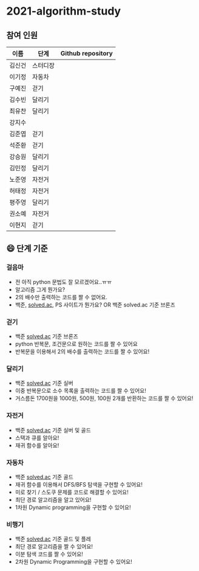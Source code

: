 # 2021-algorithm-study

## 참여 인원

| 이름 | 단계 |Github repository |
|-|-|-|
| 김신건 | 스터디장 | |
| 이기정 | 자동차 | |
| 구예진 | 걷기 | |
| 김수빈 | 달리기 | |
| 최유찬 | 달리기 | |
| 강지수 | | |
| 김준엽 | 걷기 | |
| 석준환 | 걷기 | |
| 강승원 | 달리기 | |
| 김민정 | 달리기 | |
| 노준영 | 자전거 | |
| 허태정 | 자전거 | |
| 평주영 | 달리기 | |
| 권소예 | 자전거 | |
| 이현지 | 걷기 | |


## 😄 단계 기준 

### 걸음마

- 전 아직 python 문법도 잘 모르겠어요..ㅠㅠ
- 알고리즘 그게 뭔가요?
- 2의 배수만 출력하는 코드를 짤 수 없어요.
- 백준, [solved.ac](http://solved.ac), PS 사이트가 뭔가요? OR 백준 solved.ac 기준 브론즈

### 걷기

- 백준 [solved.ac](http://solved.ac) 기준 브론즈
- python 반복문, 조건문으로 원하는 코드를 짤 수 있어요
- 반복문을 이용해서 2의 배수를 출력하는 코드를 짤 수 있어요!

### 달리기

- 백준 [solved.ac](http://solved.ac) 기준 실버
- 이중 반복문으로 소수 목록을 출력하는 코드를 짤 수 있어요!
- 거스름돈 1700원을 1000원, 500원, 100원 2개를 반환하는 코드를 짤 수 있어요!

### 자전거

- 백준 [solved.ac](http://solved.ac) 기준 실버 및 골드
- 스택과 큐를 알아요!
- 재귀 함수를 알아요!

### 자동차

- 백준 [solved.ac](http://solved.ac) 기준  골드
- 재귀 함수를 이용해서  DFS/BFS 탐색을 구현할 수 있어요!
- 미로 찾기 / 스도쿠 문제를 코드로 해결할 수 있어요!
- 최단 경로 알고리즘을 알고 있어요!
- 1차원 Dynamic programming을 구현할 수 있어요!

### 비행기

- 백준 [solved.ac](http://solved.ac) 기준 골드 및 플레
- 최단 경로 알고리즘을 짤 수 있어요!
- 이분 탐색 코드를 짤 수 있어요!
- 2차원 Dynamic Programming을 구현할 수 있어요!

